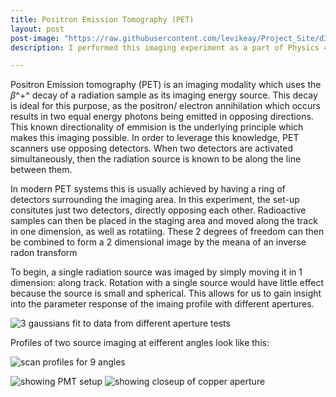 ```yaml
---
title: Positron Emission Tomography (PET)
layout: post
post-image: "https://raw.githubusercontent.com/levikeay/Project_Site/d3e30ba88913de760b18a511d7e9013c9304f40c/assets/images/PET_diagram_offcenter_filtered.png"
description: I performed this imaging experiment as a part of Physics 409.

---
```

 Positron Emission tomography (PET) is an imaging modality which uses the $\beta$^+^ decay of a radiation sample as its imaging energy source. This decay is ideal for this purpose, as the positron/ electron annihilation which occurs results in two equal energy photons being emitted in opposing directions.
 This known directionality of emmision is the underlying principle which makes this imaging possible. In order to leverage this knowledge, PET scanners use opposing detectors. When two detectors are activated simultaneously, then the radiation source is known to be along the line between them.
 
 In modern PET systems this is usually achieved by having a ring of detectors surrounding the imaging area. In this experiment, the set-up consitutes just two detectors, directly opposing each other. Radioactive samples can then be placed in the staging area and moved along the track in one dimension, as well as rotatiing. These 2 degrees of freedom can then be combined to form a 2 dimensional image by the meana of an inverse radon transform
 
 
 
To begin, a single radiation source was imaged by simply moving it in 1 dimension: along track. Rotation with a single source would have little effect because the source is small and spherical. This allows for us to gain insight into the parameter response of the imaing profile with different apertures.

![3 gaussians fit to data from different aperture tests](https://raw.githubusercontent.com/levikeay/Project_Site/master/assets/images/PET/3gaussians_title.jpeg)

Profiles of two source imaging at eifferent angles look like this: 

![scan profiles for 9 angles](https://raw.githubusercontent.com/levikeay/Project_Site/d3e30ba88913de760b18a511d7e9013c9304f40c/assets/images/rotation_subplots.jpeg)

![showing PMT setup][setup]
![showing closeup of copper aperture][setup_close]


[setup]: https://github.com/levikeay/Project_Site/blob/master/assets/images/PET/setup_picture.png?raw=true
[setup_close]: https://github.com/levikeay/Project_Site/blob/master/assets/images/PET/setup_closeup.jpg?raw=true
[scan_profile]: https://github.com/levikeay/Project_Site/blob/master/assets/images/PET/single_source_errorbars.jpeg?raw=true
[3gaussians]: https://raw.githubusercontent.com/levikeay/Project_Site/master/assets/images/PET/3gaussians_title.jpeg
[9angles]: https://raw.githubusercontent.com/levikeay/Project_Site/d3e30ba88913de760b18a511d7e9013c9304f40c/assets/images/rotation_subplots.jpeg
[3scans]: https://github.com/levikeay/Project_Site/blob/master/assets/images/PET/3apts_rawdata.jpeg?raw=true
[diagram_center]: https://github.com/levikeay/Project_Site/blob/master/assets/images/PET/PET_diagram.png?raw=true

